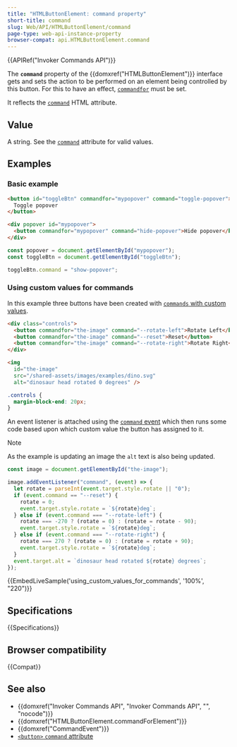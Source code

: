 ```yaml
---
title: "HTMLButtonElement: command property"
short-title: command
slug: Web/API/HTMLButtonElement/command
page-type: web-api-instance-property
browser-compat: api.HTMLButtonElement.command
---
```


{{APIRef("Invoker Commands API")}}

The **`command`** property of the {{domxref("HTMLButtonElement")}} interface gets and sets the action to be performed on an element being controlled by this button. For this to have an effect, [`commandfor`](/en-US/docs/Web/HTML/Reference/Elements/button#commandfor) must be set.

It reflects the [`command`](/en-US/docs/Web/HTML/Reference/Elements/button#command) HTML attribute.

## Value

A string. See the [`command`](/en-US/docs/Web/HTML/Reference/Elements/button#command) attribute for valid values.

## Examples

### Basic example

```html
<button id="toggleBtn" commandfor="mypopover" command="toggle-popover">
  Toggle popover
</button>

<div popover id="mypopover">
  <button commandfor="mypopover" command="hide-popover">Hide popover</button>
</div>
```

```js
const popover = document.getElementById("mypopover");
const toggleBtn = document.getElementById("toggleBtn");

toggleBtn.command = "show-popover";
```

### Using custom values for commands

In this example three buttons have been created with [`commands` with custom values](/en-US/docs/Web/HTML/Reference/Elements/button#custom_values).

```html
<div class="controls">
  <button commandfor="the-image" command="--rotate-left">Rotate Left</button>
  <button commandfor="the-image" command="--reset">Reset</button>
  <button commandfor="the-image" command="--rotate-right">Rotate Right</button>
</div>

<img
  id="the-image"
  src="/shared-assets/images/examples/dino.svg"
  alt="dinosaur head rotated 0 degrees" />
```

```css hidden
.controls {
  margin-block-end: 20px;
}
```

An event listener is attached using the [`command` event](/en-US/docs/Web/API/CommandEvent) which then runs some code based upon which custom value the button has assigned to it.

> [!NOTE]
> As the example is updating an image the `alt` text is also being updated.

```js
const image = document.getElementById("the-image");

image.addEventListener("command", (event) => {
  let rotate = parseInt(event.target.style.rotate || "0");
  if (event.command == "--reset") {
    rotate = 0;
    event.target.style.rotate = `${rotate}deg`;
  } else if (event.command === "--rotate-left") {
    rotate === -270 ? (rotate = 0) : (rotate = rotate - 90);
    event.target.style.rotate = `${rotate}deg`;
  } else if (event.command === "--rotate-right") {
    rotate === 270 ? (rotate = 0) : (rotate = rotate + 90);
    event.target.style.rotate = `${rotate}deg`;
  }
  event.target.alt = `dinosaur head rotated ${rotate} degrees`;
});
```

{{EmbedLiveSample('using_custom_values_for_commands', '100%', "220")}}

## Specifications

{{Specifications}}

## Browser compatibility

{{Compat}}

## See also

- {{domxref("Invoker Commands API", "Invoker Commands API", "", "nocode")}}
- {{domxref("HTMLButtonElement.commandForElement")}}
- {{domxref("CommandEvent")}}
- [`<button>` `command` attribute](/en-US/docs/Web/HTML/Reference/Elements/button#command)
